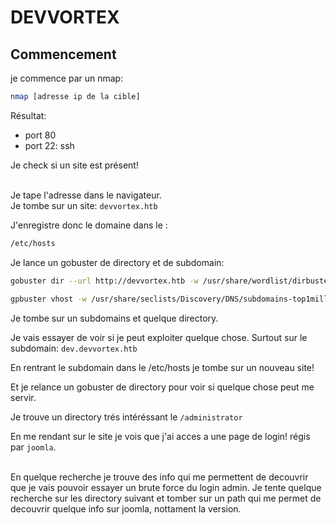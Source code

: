 # DEVVORTEX

## Commencement

je commence par un nmap:
```bash
nmap [adresse ip de la cible]
```

Résultat: 
 - port 80 
 - port 22: ssh

Je check si un site est présent!<br/><br/>

Je tape l'adresse dans le navigateur.<br/>
Je tombe sur un site: `devvortex.htb`<br/>

J'enregistre donc le domaine dans le :
```bash
/etc/hosts
```

Je lance un gobuster de directory et de subdomain:

```bash
gobuster dir --url http://devvortex.htb -w /usr/share/wordlist/dirbuster/directory-list-2.3-small.txt

gpbuster vhost -w /usr/share/seclists/Discovery/DNS/subdomains-top1million-5000.txt -u http://devvortex.htb --append-domain
```

Je tombe sur un subdomains et quelque directory.<br/>

Je vais essayer de voir si je peut exploiter quelque chose. Surtout sur le subdomain: `dev.devvortex.htb`<br/>

En rentrant le subdomain dans le /etc/hosts je tombe sur un nouveau site!<br/>

Et je relance un gobuster de directory pour voir si quelque chose peut me servir. <br/>

Je trouve un directory trés intéréssant le `/administrator`<br/>

En me rendant sur le site je vois que j'ai acces a une page de login! régis par `joomla`.<br/><br/>

En quelque recherche je trouve des info qui me permettent de decouvrir que je vais pouvoir essayer un brute force du login admin. Je tente quelque recherche sur les directory suivant et tomber sur un path qui me permet de decouvrir quelque info sur joomla, nottament la version. 